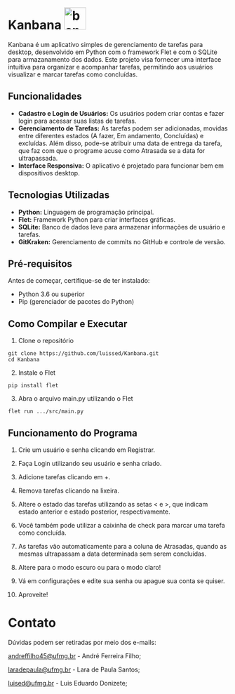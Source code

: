 # Kanbana <img src="https://github.com/luissed/Kanbana/blob/main/assets/images/banana.webp" alt="banana" width="50"/>

Kanbana é um aplicativo simples de gerenciamento de tarefas para desktop, desenvolvido em Python com o framework Flet e com o SQLite para armazanamento dos dados. Este projeto visa fornecer uma interface intuitiva para organizar e acompanhar tarefas, permitindo aos usuários visualizar e marcar tarefas como concluídas.

## Funcionalidades
- **Cadastro e Login de Usuários:** Os usuários podem criar contas e fazer login para acessar suas listas de tarefas.
- **Gerenciamento de Tarefas:** As tarefas podem ser adicionadas, movidas entre diferentes estados (A fazer, Em andamento, Concluídas) e excluídas. Além disso, pode-se atribuir uma data de entrega da tarefa, que faz com que o programe acuse como Atrasada se a data for ultrapassada.
- **Interface Responsiva:** O aplicativo é projetado para funcionar bem em dispositivos desktop.

## Tecnologias Utilizadas
- **Python:** Linguagem de programação principal.
- **Flet:** Framework Python para criar interfaces gráficas.
- **SQLite:** Banco de dados leve para armazenar informações de usuário e tarefas.
- **GitKraken:** Gerenciamento de commits no GitHub e controle de versão.

## Pré-requisitos
Antes de começar, certifique-se de ter instalado:
- Python 3.6 ou superior
- Pip (gerenciador de pacotes do Python)

## Como Compilar e Executar
1. Clone o repositório

```
git clone https://github.com/luissed/Kanbana.git
cd Kanbana
```

2. Instale o Flet

```
pip install flet
```

3. Abra o arquivo main.py utilizando o Flet

```
flet run .../src/main.py
```

## Funcionamento do Programa
1. Crie um usuário e senha clicando em Registrar.

2. Faça Login utilizando seu usuário e senha criado.

3. Adicione tarefas clicando em +.

4. Remova tarefas clicando na lixeira.

5. Altere o estado das tarefas utilizando as setas < e >, que indicam estado anterior e estado posterior, respectivamente.

6. Você também pode utilizar a caixinha de check para marcar uma tarefa como concluída.

7. As tarefas vão automaticamente para a coluna de Atrasadas, quando as mesmas ultrapassam a data determinada sem serem concluídas.

8. Altere para o modo escuro ou para o modo claro!

9. Vá em configurações e edite sua senha ou apague sua conta se quiser.

10. Aproveite!

# Contato
Dúvidas podem ser retiradas por meio dos e-mails:

andreffilho45@ufmg.br - André Ferreira Filho;

laradepaula@ufmg.br - Lara de Paula Santos;

luised@ufmg.br - Luis Eduardo Donizete;
